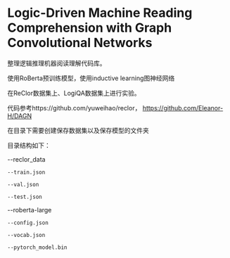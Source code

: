 # Logic-Driven Machine Reading Comprehension with Graph Convolutional Networks

整理逻辑推理机器阅读理解代码库。

使用RoBerta预训练模型，使用inductive learning图神经网络

在ReClor数据集上、LogiQA数据集上进行实验。

代码参考https://github.com/yuweihao/reclor， https://github.com/Eleanor-H/DAGN

在目录下需要创建保存数据集以及保存模型的文件夹

目录结构如下：

  --reclor_data
  
    --train.json
    
    --val.json
      
    --test.json
      
  --roberta-large
  
    --config.json
      
    --vocab.json
      
    --pytorch_model.bin
    

